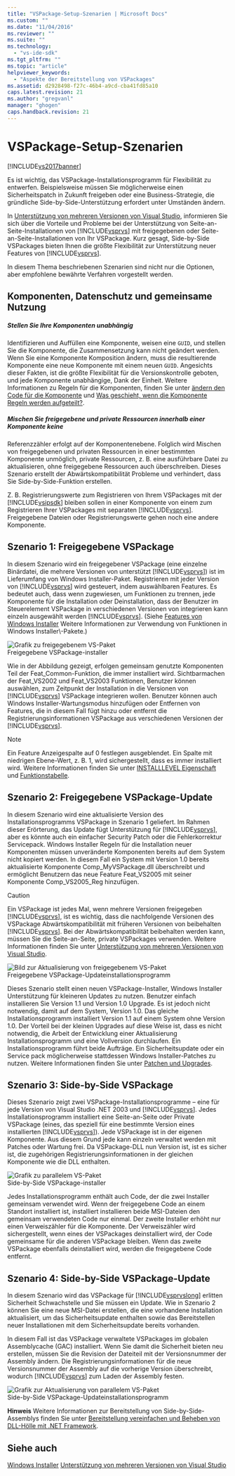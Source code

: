 ```yaml
---
title: "VSPackage-Setup-Szenarien | Microsoft Docs"
ms.custom: ""
ms.date: "11/04/2016"
ms.reviewer: ""
ms.suite: ""
ms.technology: 
  - "vs-ide-sdk"
ms.tgt_pltfrm: ""
ms.topic: "article"
helpviewer_keywords: 
  - "Aspekte der Bereitstellung von VSPackages"
ms.assetid: d2928498-f27c-46b4-a9cd-cba41fd85a10
caps.latest.revision: 21
ms.author: "gregvanl"
manager: "ghogen"
caps.handback.revision: 21
---
```

# VSPackage-Setup-Szenarien
[!INCLUDE[vs2017banner](../../code-quality/includes/vs2017banner.md)]

Es ist wichtig, das VSPackage\-Installationsprogramm für Flexibilität zu entwerfen. Beispielsweise müssen Sie möglicherweise einen Sicherheitspatch in Zukunft freigeben oder eine Business\-Strategie, die gründliche Side\-by\-Side\-Unterstützung erfordert unter Umständen ändern.  
  
 In [Unterstützung von mehreren Versionen von Visual Studio](../../extensibility/supporting-multiple-versions-of-visual-studio.md), informieren Sie sich über die Vorteile und Probleme bei der Unterstützung von Seite\-an\-Seite\-Installationen von [!INCLUDE[vsprvs](../../code-quality/includes/vsprvs_md.md)] mit freigegebenen oder Seite\-an\-Seite\-Installationen von Ihr VSPackage. Kurz gesagt, Side\-by\-Side VSPackages bieten Ihnen die größte Flexibilität zur Unterstützung neuer Features von [!INCLUDE[vsprvs](../../code-quality/includes/vsprvs_md.md)].  
  
 In diesem Thema beschriebenen Szenarien sind nicht nur die Optionen, aber empfohlene bewährte Verfahren vorgestellt werden.  
  
## Komponenten, Datenschutz und gemeinsame Nutzung  
  
##### Stellen Sie Ihre Komponenten unabhängig  
 Identifizieren und Auffüllen eine Komponente, weisen eine `GUID`, und stellen Sie die Komponente, die Zusammensetzung kann nicht geändert werden. Wenn Sie eine Komponente Komposition ändern, muss die resultierende Komponente eine neue Komponente mit einem neuen `GUID`. Angesichts dieser Fakten, ist die größte Flexibilität für die Versionskontrolle geboten, und jede Komponente unabhängige, Dank der Einheit. Weitere Informationen zu Regeln für die Komponenten, finden Sie unter [ändern den Code für die Komponente](http://msdn.microsoft.com/library/aa367849\(VS.85\).aspx) und [Was geschieht, wenn die Komponente Regeln werden aufgeteilt?](http://msdn.microsoft.com/library/aa372795\(VS.85\).aspx).  
  
##### Mischen Sie freigegebene und private Ressourcen innerhalb einer Komponente keine  
 Referenzzähler erfolgt auf der Komponentenebene. Folglich wird Mischen von freigegebenen und privaten Ressourcen in einer bestimmten Komponente unmöglich, private Ressourcen, z. B. eine ausführbare Datei zu aktualisieren, ohne freigegebene Ressourcen auch überschreiben. Dieses Szenario erstellt der Abwärtskompatibilität Probleme und verhindert, dass Sie Side\-by\-Side\-Funktion erstellen.  
  
 Z. B. Registrierungswerte zum Registrieren von Ihrem VSPackages mit der [!INCLUDE[vsipsdk](../../extensibility/includes/vsipsdk_md.md)] bleiben sollen in einer Komponente von einem zum Registrieren Ihrer VSPackages mit separaten [!INCLUDE[vsprvs](../../code-quality/includes/vsprvs_md.md)]. Freigegebene Dateien oder Registrierungswerte gehen noch eine andere Komponente.  
  
## Szenario 1: Freigegebene VSPackage  
 In diesem Szenario wird ein freigegebener VSPackage \(eine einzelne Binärdatei, die mehrere Versionen von unterstützt [!INCLUDE[vsprvs](../../code-quality/includes/vsprvs_md.md)]\) ist im Lieferumfang von Windows Installer\-Paket. Registrieren mit jeder Version von [!INCLUDE[vsprvs](../../code-quality/includes/vsprvs_md.md)] wird gesteuert, indem auswählbaren Features. Es bedeutet auch, dass wenn zugewiesen, um Funktionen zu trennen, jede Komponente für die Installation oder Deinstallation, dass der Benutzer im Steuerelement VSPackage in verschiedenen Versionen von integrieren kann einzeln ausgewählt werden [!INCLUDE[vsprvs](../../code-quality/includes/vsprvs_md.md)]. \(Siehe [Features von Windows Installer](http://msdn.microsoft.com/library/aa372840\(VS.85\).aspx) Weitere Informationen zur Verwendung von Funktionen in Windows Installer\-Pakete.\)  
  
 ![Grafik zu freigegebenem VS&#45;Paket](../../extensibility/internals/media/vs_sharedpackage.png "VS\_SharedPackage")  
Freigegebene VSPackage\-installer  
  
 Wie in der Abbildung gezeigt, erfolgen gemeinsam genutzte Komponenten Teil der Feat\_Common\-Funktion, die immer installiert wird. Sichtbarmachen der Feat\_VS2002 und Feat\_VS2003 Funktionen, Benutzer können auswählen, zum Zeitpunkt der Installation in die Versionen von [!INCLUDE[vsprvs](../../code-quality/includes/vsprvs_md.md)] VSPackage integrieren wollen. Benutzer können auch Windows Installer\-Wartungsmodus hinzufügen oder Entfernen von Features, die in diesem Fall fügt hinzu oder entfernt die Registrierungsinformationen VSPackage aus verschiedenen Versionen der [!INCLUDE[vsprvs](../../code-quality/includes/vsprvs_md.md)].  
  
> [!NOTE]
>  Ein Feature Anzeigespalte auf 0 festlegen ausgeblendet. Ein Spalte mit niedrigen Ebene\-Wert, z. B. 1, wird sichergestellt, dass es immer installiert wird. Weitere Informationen finden Sie unter [INSTALLLEVEL Eigenschaft](http://msdn.microsoft.com/library/aa369536\(VS.85\).aspx) und [Funktionstabelle](http://msdn.microsoft.com/library/aa368585.aspx).  
  
## Szenario 2: Freigegebene VSPackage\-Update  
 In diesem Szenario wird eine aktualisierte Version des Installationsprogramms VSPackage in Szenario 1 geliefert. Im Rahmen dieser Erörterung, das Update fügt Unterstützung für [!INCLUDE[vsprvs](../../code-quality/includes/vsprvs_md.md)], aber es könnte auch ein einfacher Security Patch oder die Fehlerkorrektur Servicepack. Windows Installer Regeln für die Installation neuer Komponenten müssen unveränderte Komponenten bereits auf dem System nicht kopiert werden. In diesem Fall ein System mit Version 1.0 bereits aktualisierte Komponente Comp\_MyVSPackage.dll überschreibt und ermöglicht Benutzern das neue Feature Feat\_VS2005 mit seiner Komponente Comp\_VS2005\_Reg hinzufügen.  
  
> [!CAUTION]
>  Ein VSPackage ist jedes Mal, wenn mehrere Versionen freigegeben [!INCLUDE[vsprvs](../../code-quality/includes/vsprvs_md.md)], ist es wichtig, dass die nachfolgende Versionen des VSPackage Abwärtskompatibilität mit früheren Versionen von beibehalten [!INCLUDE[vsprvs](../../code-quality/includes/vsprvs_md.md)]. Bei der Abwärtskompatibilität beibehalten werden kann, müssen Sie die Seite\-an\-Seite, private VSPackages verwenden. Weitere Informationen finden Sie unter [Unterstützung von mehreren Versionen von Visual Studio](../../extensibility/supporting-multiple-versions-of-visual-studio.md).  
  
 ![Bild zur Aktualisierung von freigegebenem VS&#45;Paket](../../extensibility/internals/media/vs_sharedpackageupdate.png "VS\_SharedPackageUpdate")  
Freigegebene VSPackage\-Updateinstallationsprogramm  
  
 Dieses Szenario stellt einen neuen VSPackage\-Installer, Windows Installer Unterstützung für kleineren Updates zu nutzen. Benutzer einfach installieren Sie Version 1.1 und Version 1.0 Upgrade. Es ist jedoch nicht notwendig, damit auf dem System, Version 1.0. Das gleiche Installationsprogramm installiert Version 1.1 auf einem System ohne Version 1.0. Der Vorteil bei der kleinen Upgrades auf diese Weise ist, dass es nicht notwendig, die Arbeit der Entwicklung einer Aktualisierung Installationsprogramm und eine Vollversion durchlaufen. Ein Installationsprogramm führt beide Aufträge. Ein Sicherheitsupdate oder ein Service pack möglicherweise stattdessen Windows Installer\-Patches zu nutzen. Weitere Informationen finden Sie unter [Patchen und Upgrades](http://msdn.microsoft.com/library/aa370579\(VS.85\).aspx).  
  
## Szenario 3: Side\-by\-Side VSPackage  
 Dieses Szenario zeigt zwei VSPackage\-Installationsprogramme – eine für jede Version von Visual Studio .NET 2003 und [!INCLUDE[vsprvs](../../code-quality/includes/vsprvs_md.md)]. Jedes Installationsprogramm installiert eine Seite\-an\-Seite oder Private VSPackage \(eines, das speziell für eine bestimmte Version eines installierten [!INCLUDE[vsprvs](../../code-quality/includes/vsprvs_md.md)]\). Jede VSPackage ist in der eigenen Komponente. Aus diesem Grund jede kann einzeln verwaltet werden mit Patches oder Wartung frei. Da VSPackage\-DLL nun Version ist, ist es sicher ist, die zugehörigen Registrierungsinformationen in der gleichen Komponente wie die DLL enthalten.  
  
 ![Grafik zu parallelem VS&#45;Paket](../../extensibility/internals/media/vs_sbys_package.png "VS\_SbyS\_Package")  
Side\-by\-Side VSPackage\-installer  
  
 Jedes Installationsprogramm enthält auch Code, der die zwei Installer gemeinsam verwendet wird. Wenn der freigegebene Code an einem Standort installiert ist, installiert installieren beide MSI\-Dateien den gemeinsam verwendeten Code nur einmal. Der zweite Installer erhöht nur einen Verweiszähler für die Komponente. Der Verweiszähler wird sichergestellt, wenn eines der VSPackages deinstalliert wird, der Code gemeinsame für die anderen VSPackage bleiben. Wenn das zweite VSPackage ebenfalls deinstalliert wird, werden die freigegebene Code entfernt.  
  
## Szenario 4: Side\-by\-Side VSPackage\-Update  
 In diesem Szenario wird das VSPackage für [!INCLUDE[vsprvslong](../../code-quality/includes/vsprvslong_md.md)] erlitten Sicherheit Schwachstelle und Sie müssen ein Update. Wie in Szenario 2 können Sie eine neue MSI\-Datei erstellen, die eine vorhandene Installation aktualisiert, um das Sicherheitsupdate enthalten sowie das Bereitstellen neuer Installationen mit dem Sicherheitsupdate bereits vorhanden.  
  
 In diesem Fall ist das VSPackage verwaltete VSPackages im globalen Assemblycache \(GAC\) installiert. Wenn Sie damit die Sicherheit bieten neu erstellen, müssen Sie die Revision der Dateiteil mit der Versionsnummer der Assembly ändern. Die Registrierungsinformationen für die neue Versionsnummer der Assembly auf die vorherige Version überschreibt, wodurch [!INCLUDE[vsprvs](../../code-quality/includes/vsprvs_md.md)] zum Laden der Assembly festen.  
  
 ![Grafik zur Aktualisierung von parallelem VS&#45;Paket](../../extensibility/internals/media/vs_sbys_packageupdate.png "VS\_SbyS\_PackageUpdate")  
Side\-by\-Side VSPackage\-Updateinstallationsprogramm  
  
 **Hinweis** Weitere Informationen zur Bereitstellung von Side\-by\-Side\-Assemblys finden Sie unter [Bereitstellung vereinfachen und Beheben von DLL\-Hölle mit .NET Framework](http://msdn.microsoft.com/library/ms973843.aspx).  
  
## Siehe auch  
 [Windows Installer](http://msdn.microsoft.com/library/cc185688\(VS.85\).aspx)   
 [Unterstützung von mehreren Versionen von Visual Studio](../../extensibility/supporting-multiple-versions-of-visual-studio.md)
